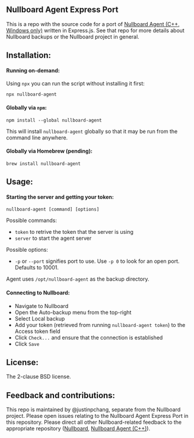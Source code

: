 ## Nullboard Agent Express Port

This is a repo with the source code for a port of [Nullboard Agent (C++, Windows only)](https://github.com/apankrat/nullboard-agent) written in Express.js. See that repo for more details about Nullboard backups or the Nullboard project in general.

## Installation:

#### Running on-demand:

Using `npx` you can run the script without installing it first:

    npx nullboard-agent

#### Globally via `npm`:

    npm install --global nullboard-agent

This will install `nullboard-agent` globally so that it may be run from the command line anywhere.

#### Globally via Homebrew (pending):

    brew install nullboard-agent

## Usage:

#### Starting the server and getting your token:

```
nullboard-agent [command] [options]
```

Possible commands:

- `token` to retrive the token that the server is using
- `server` to start the agent server

Possible options:

- `-p` or `--port` signifies port to use. Use `-p 0` to look for an open port. Defaults to 10001.

Agent uses `/opt/nullboard-agent` as the backup directory.

#### Connecting to Nullboard:

- Navigate to Nullboard
- Open the Auto-backup menu from the top-right
- Select Local backup
- Add your token (retrieved from running `nullboard-agent token`) to the Access token field
- Click `Check...` and ensure that the connection is established
- Click `Save`

## License:

The 2-clause BSD license.

## Feedback and contributions:

This repo is maintained by @justinpchang, separate from the Nullboard project. Please open issues relating to the Nullboard Agent Express Port in this repository. Please direct all other Nullboard-related feedback to the appropriate repository ([Nullboard](https://github.com/apankrat/nullboard), [Nullboard Agent (C++)](https://github.com/apankrat/nullboard-agent)).
